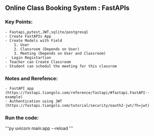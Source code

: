 ##  Online Class Booking System : FastAPIs

### Key Points:
    - Fastapi,pytest,JWT,sqlite/postgresql
    - Create FastAPIs App
    - Create Models with Field
        1. User
        2. Classroom (Depends on User)
        3. Meeting (Depends on User and Classroom)
    -  Login Registartion
    - Teacher can Create Classroom
    - Student can schedul the meeting for this classrom

### Notes and Rerefence:
    - FastAPI app (https://fastapi.tiangolo.com/reference/fastapi/#fastapi.FastAPI--example)
    - Authentication using JWT (https://fastapi.tiangolo.com/tutorial/security/oauth2-jwt/?h=jwt)

### Run the code:
'''py
uvicorn main:app --reload
'''
